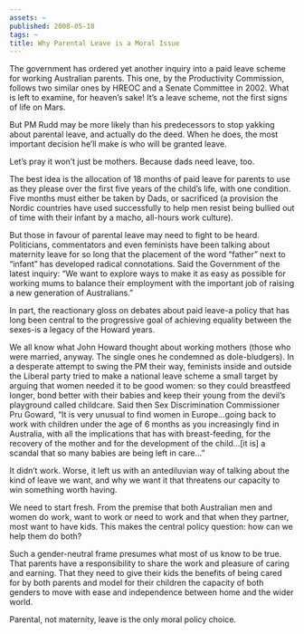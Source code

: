```yaml
---
assets: ~
published: 2008-05-18
tags: ~
title: Why Parental Leave is a Moral Issue
---
```

The government has ordered yet another inquiry into a paid leave scheme
for working Australian parents. This one, by the Productivity
Commission, follows two similar ones by HREOC and a Senate Committee in
2002. What is left to examine, for heaven’s sake! It’s a leave scheme,
not the first signs of life on Mars.

But PM Rudd may be more likely than his predecessors to stop yakking
about parental leave, and actually do the deed. When he does, the most
important decision he’ll make is who will be granted leave.

Let’s pray it won’t just be mothers. Because dads need leave, too.

The best idea is the allocation of 18 months of paid leave for parents
to use as they please over the first five years of the child’s life,
with one condition. Five months must either be taken by Dads, or
sacrificed (a provision the Nordic countries have used successfully to
help men resist being bullied out of time with their infant by a macho,
all-hours work culture).

But those in favour of parental leave may need to fight to be heard.
Politicians, commentators and even feminists have been talking about
maternity leave for so long that the placement of the word “father” next
to “infant” has developed radical connotations. Said the Government of
the latest inquiry: “We want to explore ways to make it as easy as
possible for working mums to balance their employment with the important
job of raising a new generation of Australians.”

In part, the reactionary gloss on debates about paid leave-a policy that
has long been central to the progressive goal of achieving equality
between the sexes-is a legacy of the Howard years.

We all know what John Howard thought about working mothers (those who
were married, anyway. The single ones he condemned as dole-bludgers). In
a desperate attempt to swing the PM their way, feminists inside and
outside the Liberal party tried to make a national leave scheme a small
target by arguing that women needed it to be good women: so they could
breastfeed longer, bond better with their babies and keep their young
from the devil’s playground called childcare. Said then Sex
Discrimination Commissioner Pru Goward, “It is very unusual to find
women in Europe…going back to work with children under the age of 6
months as you increasingly find in Australia, with all the implications
that has with breast-feeding, for the recovery of the mother and for the
development of the child…[it is] a scandal that so many babies are being
left in care…”

It didn’t work. Worse, it left us with an antediluvian way of talking
about the kind of leave we want, and why we want it that threatens our
capacity to win something worth having.

We need to start fresh. From the premise that both Australian men and
women do work, want to work or need to work and that when they partner,
most want to have kids. This makes the central policy question: how can
we help them do both?

Such a gender-neutral frame presumes what most of us know to be true.
That parents have a responsibility to share the work and pleasure of
caring and earning. That they need to give their kids the benefits of
being cared for by both parents and model for their children the
capacity of both genders to move with ease and independence between home
and the wider world.

Parental, not maternity, leave is the only moral policy choice.